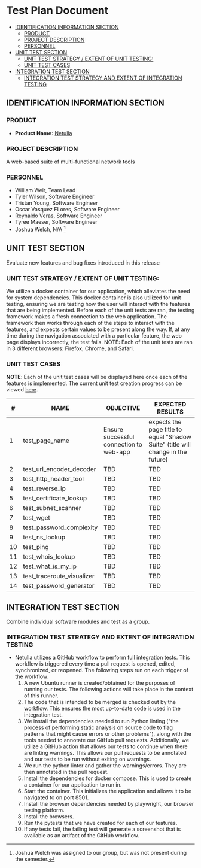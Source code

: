 # Test Plan Document

- [IDENTIFICATION INFORMATION SECTION](#identification-information-section)
  - [PRODUCT](#product)
  - [PROJECT DESCRIPTION](#project-description)
  - [PERSONNEL](#personnel)
- [UNIT TEST SECTION](#unit-test-section)
  - [UNIT TEST STRATEGY / EXTENT OF UNIT TESTING:](#unit-test-strategy--extent-of-unit-testing)
  - [UNIT TEST CASES](#unit-test-cases)
- [INTEGRATION TEST SECTION](#integration-test-section)
  - [INTEGRATION TEST STRATEGY AND EXTENT OF INTEGRATION TESTING](#integration-test-strategy-and-extent-of-integration-testing)

## IDENTIFICATION INFORMATION SECTION

### PRODUCT

- **Product Name:** [Netulla](https://netulla.streamlit.app/)

### PROJECT DESCRIPTION

A web-based suite of multi-functional network tools

### PERSONNEL

-   William Weir, Team Lead
-   Tyler Wilson, Software Engineer
-   Tristan Young, Software Engineer
-   Oscar Vasquez FLores, Software Engineer
-   Reynaldo Veras, Software Engineer
-   Tyree Maeser, Software Engineer
-   Joshua Welch, N/A [^1]

[^1]: Joshua Welch was assigned to our group, but was not present during the semester.

## UNIT TEST SECTION

Evaluate new features and bug fixes introduced in this release

### UNIT TEST STRATEGY / EXTENT OF UNIT TESTING:

We utilize a docker container for our application, which alleviates the need for system dependencies. This docker container is also utilized for unit testing, ensuring we are testing how the user will interact with the features that are being implemented. Before each of the unit tests are ran, the testing framework makes a fresh connection to the web application. The framework then works through each of the steps to interact with the features, and expects certain values to be present along the way. If, at any time during the navigation associated with a particular feature, the web page displays incorrectly, the test fails. NOTE: Each of the unit tests are ran in 3 different browsers: Firefox, Chrome, and Safari.

### UNIT TEST CASES
**NOTE**: Each of the unit test cases will be displayed here once each of the features is implemented. The current unit test creation progress can be viewed [here](tests/test_frontend.py).

| \#  | NAME | OBJECTIVE | EXPECTED RESULTS |
| --- | --------- | ----- | ---------------- | 
| 1   |  test_page_name | Ensure successful connection to web-app | expects the page title to equal "Shadow Suite" (title will change in the future) |
| 2   |  test_url_encoder_decoder | TBD | TBD |
| 3   |  test_http_header_tool | TBD | TBD |
| 4   |  test_reverse_ip | TBD | TBD |
| 5   |  test_certificate_lookup | TBD | TBD |
| 6   |  test_subnet_scanner | TBD | TBD |
| 7   |  test_wget | TBD | TBD |
| 8   |  test_password_complexity | TBD | TBD |
| 9   |  test_ns_lookup | TBD | TBD |
| 10   |  test_ping | TBD | TBD |
| 11  |  test_whois_lookup | TBD | TBD |
| 12   |  test_what_is_my_ip | TBD | TBD |
| 13   |  test_traceroute_visualizer | TBD | TBD |
| 14  |  test_password_generator | TBD | TBD |

## INTEGRATION TEST SECTION

Combine individual software modules and test as a group.

### INTEGRATION TEST STRATEGY AND EXTENT OF INTEGRATION TESTING

- Netulla utilizes a GitHub workflow to perform full integration tests. This workflow is triggered every time a pull request is opened, edited, synchronized, or reopened. The following steps run on each trigger of the workflow:
  1. A new Ubuntu runner is created/obtained for the purposes of running our tests. The following actions will take place in the context of this runner.
  2. The code that is intended to be merged is checked out by the workflow. This ensures the most up-to-date code is used in the integration test.
  3. We install the dependencies needed to run Python linting ("the process of performing static analysis on source code to flag patterns that might cause errors or other problems"), along with the tools needed to annotate our GitHub pull requests. Additionally, we utilize a GitHub action that allows our tests to continue when there are linting warnings. This allows our pull requests to be annotated and our tests to be run without exiting on warnings. 
  4. We run the python linter and gather the warnings/errors. They are then annotated in the pull request.
  5. Install the dependencies for docker compose. This is used to create a container for our application to run in.
  6. Start the container. This initializes the application and allows it to be navigated to on port 8501.
  7. Install the browser dependencies needed by playwright, our browser testing platform.
  8. Install the browsers.
  9. Run the pytests that we have created for each of our features.
  10. If any tests fail, the failing test will generate a screenshot that is available as an artifact of the GitHub workflow.
